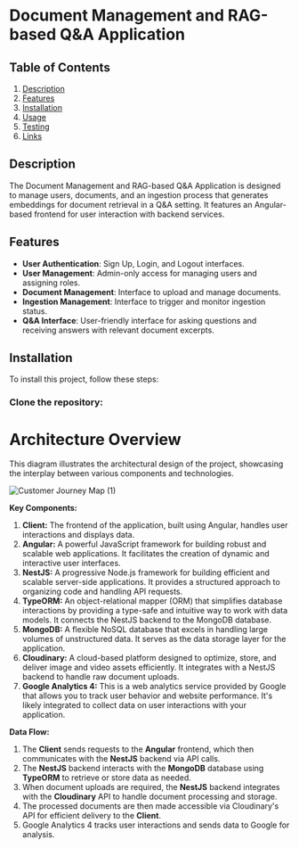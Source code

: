 # Document Management and RAG-based Q&A Application

## Table of Contents
1. [Description](#description)
2. [Features](#features)
3. [Installation](#installation)
4. [Usage](#usage)
5. [Testing](#testing)
6. [Links](#links)

## Description
The Document Management and RAG-based Q&A Application is designed to manage users, documents, and an ingestion process that generates embeddings for document retrieval in a Q&A setting. It features an Angular-based frontend for user interaction with backend services.

## Features
- **User Authentication**: Sign Up, Login, and Logout interfaces.
- **User Management**: Admin-only access for managing users and assigning roles.
- **Document Management**: Interface to upload and manage documents.
- **Ingestion Management**: Interface to trigger and monitor ingestion status.
- **Q&A Interface**: User-friendly interface for asking questions and receiving answers with relevant document excerpts.

## Installation
To install this project, follow these steps:

### Clone the repository:

# Architecture Overview

This diagram illustrates the architectural design of the project, showcasing the interplay between various components and technologies.

![Customer Journey Map (1)](https://github.com/user-attachments/assets/45ec3a18-3f44-435c-b9bc-85b1a26983c8)

**Key Components:**

1. **Client:** The frontend of the application, built using Angular, handles user interactions and displays data.
2. **Angular:** A powerful JavaScript framework for building robust and scalable web applications. It facilitates the creation of dynamic and interactive user interfaces.
3. **NestJS:** A progressive Node.js framework for building efficient and scalable server-side applications. It provides a structured approach to organizing code and handling API requests.
4. **TypeORM:** An object-relational mapper (ORM) that simplifies database interactions by providing a type-safe and intuitive way to work with data models. It connects the NestJS backend to the MongoDB database.
5. **MongoDB:** A flexible NoSQL database that excels in handling large volumes of unstructured data. It serves as the data storage layer for the application.
6. **Cloudinary:** A cloud-based platform designed to optimize, store, and deliver image and video assets efficiently. It integrates with a NestJS backend to handle raw document uploads.
7. **Google Analytics 4:** This is a web analytics service provided by Google that allows you to track user behavior and website performance. It's likely integrated to collect data on user interactions with your application.

**Data Flow:**

1. The **Client** sends requests to the **Angular** frontend, which then communicates with the **NestJS** backend via API calls.
2. The **NestJS** backend interacts with the **MongoDB** database using **TypeORM** to retrieve or store data as needed.
3. When document uploads are required, the **NestJS** backend integrates with the **Cloudinary** API to handle document processing and storage.
4. The processed documents are then made accessible via Cloudinary's API for efficient delivery to the **Client**.
5. Google Analytics 4 tracks user interactions and sends data to Google for analysis.

